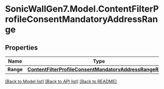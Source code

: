 # SonicWallGen7.Model.ContentFilterProfileConsentMandatoryAddressRange

## Properties

Name | Type | Description | Notes
------------ | ------------- | ------------- | -------------
**Range** | [**ContentFilterProfileConsentMandatoryAddressRangeRange**](ContentFilterProfileConsentMandatoryAddressRangeRange.md) |  | [optional] 

[[Back to Model list]](../README.md#documentation-for-models) [[Back to API list]](../README.md#documentation-for-api-endpoints) [[Back to README]](../README.md)

